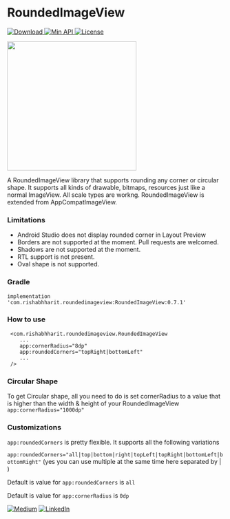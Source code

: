 # RoundedImageView

[ ![Download](https://api.bintray.com/packages/rishabh876/RoundedImageView/RoundedImageView/images/download.svg) ](https://bintray.com/rishabh876/RoundedImageView/RoundedImageView/_latestVersion)
[ ![Min API](https://img.shields.io/badge/%20Min%20API-14%2B-green.svg) ]()
[![License](https://img.shields.io/badge/License-Apache%202.0-blue.svg)](https://opensource.org/licenses/Apache-2.0)

<img src="https://i.imgur.com/AYfiMIs.jpg" width="300" />

A RoundedImageView library that supports rounding any corner or circular shape. It supports all kinds of drawable, bitmaps, resources just like a normal ImageView. All scale types are workng. RoundedImageView is extended from AppCompatImageView.

### Limitations
- Android Studio does not display rounded corner in Layout Preview 
- Borders are not supported at the moment. Pull requests are welcomed.
- Shadows are not supported at the moment. 
- RTL support is not present.
- Oval shape is not supported.

### Gradle

```implementation 'com.rishabhharit.roundedimageview:RoundedImageView:0.7.1'```

### How to use
``` 
 <com.rishabhharit.roundedimageview.RoundedImageView
    ...
    app:cornerRadius="8dp"
    app:roundedCorners="topRight|bottomLeft"
    ...
 /> 
```

### Circular Shape
To get Circular shape, all you need to do is set cornerRadius to a value that is higher than the width & height of your RoundedImageView
`app:cornerRadius="1000dp"`

### Customizations
`app:roundedCorners` is pretty flexible. It supports all the following variations

`app:roundedCorners="all|top|bottom|right|topLeft|topRight|bottomLeft|bottomRight"` (yes you can use multiple at the same time here separated by | )

Default is value for `app:roundedCorners` is `all`

Default is value for `app:cornerRadius` is `0dp`



[![Medium](https://img.shields.io/badge/Medium-%40RishabhHarit-green.svg)](https://medium.com/@rishabhharit)
[![LinkedIn](https://img.shields.io/badge/LinkedIn-%40RishabhHarit-blue.svg)](https://www.linkedin.com/in/rishabhharit/)
